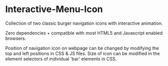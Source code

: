 # Interactive-Menu-Icon
Collection of two classic burger navigation icons with interactive animation.

Zero dependencies + compatible with most HTML5 and Javascript enabled browsers.

Position of navigation icon on webpage can be changed by modifying the top and left positions in CSS & JS files.
Size of icon can be modified in the element selectors of individual 'bar' elements in CSS.
